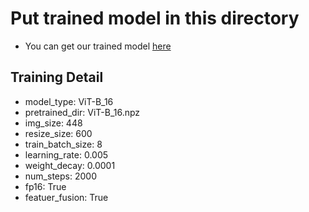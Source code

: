 # Put trained model in this directory

* You can get our trained model [here](https://drive.google.com/file/d/104uZv9ZKWDhNuwHupQobG9UtCb8LeX0M/view?usp=sharing)

## Training Detail
* model_type: ViT-B_16
* pretrained_dir: ViT-B_16.npz
* img_size: 448
* resize_size: 600
* train_batch_size: 8
* learning_rate: 0.005
* weight_decay: 0.0001
* num_steps: 2000
* fp16: True
* featuer_fusion: True
